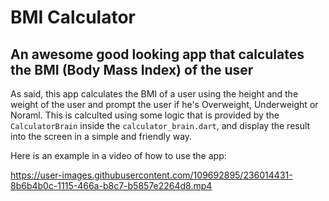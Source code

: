 # BMI Calculator

## An awesome good looking app that calculates the BMI (Body Mass Index) of the user

As said, this app calculates the BMI of a user using the height and the weight of the user and prompt the user if he's Overweight, Underweight or Noraml. 
This is calculted using some logic that is provided by the `CalculatorBrain` inside the `calculator_brain.dart`, and display the result into the screen in a simple and friendly way.

Here is an example in a video of how to use the app:

https://user-images.githubusercontent.com/109692895/236014431-8b6b4b0c-1115-466a-b8c7-b5857e2264d8.mp4

